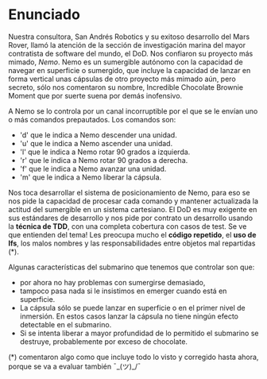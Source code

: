 # Enunciado

Nuestra consultora, San Andrés Robotics y su exitoso desarrollo del Mars Rover, llamó la atención de la sección de investigación marina del mayor contratista de software del mundo, el DoD. 
Nos confiaron su proyecto más mimado, *Nemo*. 
Nemo es un sumergible autónomo con la capacidad de navegar en superficie o sumergido, que incluye la capacidad de lanzar en forma vertical unas cápsulas de otro proyecto más mimado aún, pero secreto, sólo nos comentaron su nombre, Incredible Chocolate Brownie Moment que por suerte suena por demás inofensivo. 

A Nemo se lo controla por un canal incorruptible por el que se le envían uno o más comandos prepautados. 
Los comandos son: 
* 'd' que le indica a Nemo descender una unidad. 
* 'u' que le indica a Nemo ascender una unidad. 
* 'l' que le indica a Nemo rotar 90 grados a izquierda. 
* 'r' que le indica a Nemo rotar 90 grados a derecha. 
* 'f' que le indica a Nemo avanzar una unidad. 
* 'm' que le indica a Nemo liberar la cápsula. 

Nos toca desarrollar el sistema de posicionamiento de Nemo, para eso se nos pide la capacidad de procesar cada comando y mantener actualizada la actitud del sumergible en un sistema cartesiano. 
El DoD es muy exigente en sus estándares de desarrollo y nos pide por contrato un desarrollo usando la **técnica de TDD**, con una completa cobertura con casos de test. Se ve que entienden del tema! 
Les preocupa mucho el **código repetido**, el **uso de Ifs**, los malos nombres y las responsabilidades entre objetos mal repartidas (*).

Algunas características del submarino que tenemos que controlar son que: 
* por ahora no hay problemas con sumergirse demasiado, 
* tampoco pasa nada si le insistimos en emerger cuando está en superficie. 
* La cápsula sólo se puede lanzar en superficie o en el primer nivel de inmersión. En estos casos lanzar la cápsula no tiene ningún efecto detectable en el submarino. 
* Si se intenta liberar a mayor profundidad de lo permitido el submarino se destruye, probablemente por exceso de chocolate.

(*) comentaron algo como que incluye todo lo visto y corregido hasta ahora, porque se va a evaluar también ¯\_(ツ)_/¯